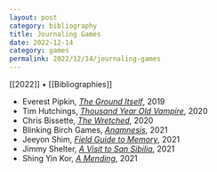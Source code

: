 ```yaml
---
layout: post
category: bibliography
title: Journaling Games
date: 2022-12-14
category: games
permalink: 2022/12/14/journaling-games
---
```


[[2022]] • [[Bibliographies]]

* Everest Pipkin, [*The Ground Itself*](https://everestpipkin.itch.io/the-ground-itself), 2019
* Tim Hutchings, [*Thousand Year Old Vampire*](https://timhutchings.itch.io/tyov), 2020
* Chris Bissette, [*The Wretched*](https://loottheroom.itch.io/wretched), 2020
* Blinking Birch Games, [*Anamnesis*](https://blinkingbirchgames.itch.io/anamnesis), 2021
* Jeeyon Shim, [*Field Guide to Memory*](https://jeeyonshim.itch.io/field-guide-to-memory), 2021
* Jimmy Shelter, [*A Visit to San Sibilia*](https://jimmyshelter.itch.io/a-visit-to-san-sibilia), 2021
* Shing Yin Kor, [*A Mending*](https://sawdustbear.itch.io/a-mending), 2021
